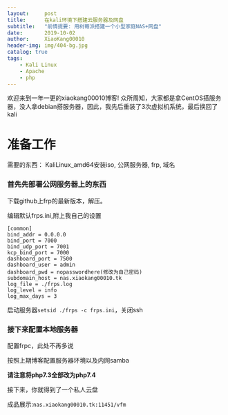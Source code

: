 ```yaml
---
layout:     post
title:      在kali环境下搭建云服务器及网盘
subtitle:   "前情提要: 用树莓派搭建一个小型家庭NAS+网盘"
date:       2019-10-02
author:     XiaoKang00010
header-img: img/404-bg.jpg
catalog: true
tags:
    - Kali Linux
    - Apache
    - php
---
```



欢迎来到一年一更的xiaokang00010博客!
众所周知，大家都是拿CentOS搭服务器，没人拿debian搭服务器，因此，我先后重装了3次虚拟机系统，最后换回了kali

# 准备工作

需要的东西： KaliLinux_amd64安装iso, 公网服务器, frp, 域名

### 首先先部署公网服务器上的东西

下载github上frp的最新版本，解压。

编辑默认frps.ini,附上我自己的设置
```config
[common]
bind_addr = 0.0.0.0
bind_port = 7000
bind_udp_port = 7001
kcp_bind_port = 7000
dashboard_port = 7500
dashboard_user = admin
dashboard_pwd = nopasswordhere(修改为自己密码)
subdomain_host = nas.xiaokang00010.tk
log_file = ./frps.log
log_level = info
log_max_days = 3
```

启动服务器`setsid ./frps -c frps.ini`，关闭ssh

### 接下来配置本地服务器

配置frpc，此处不再多说

按照上期博客配置服务器环境以及内网samba

**请注意将php7.3全部改为php7.4**

接下来，你就得到了一个私人云盘

成品展示:`nas.xiaokang00010.tk:11451/vfm`